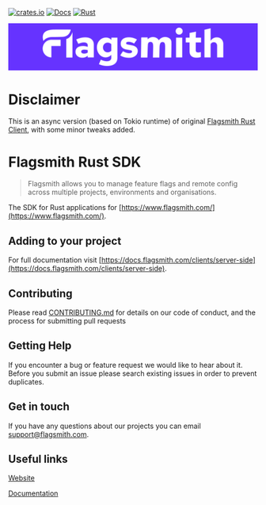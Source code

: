 [![crates.io](https://img.shields.io/crates/v/flagsmith.svg)](https://crates.io/crates/flagsmith)
[![Docs](https://docs.rs/bullettrain/badge.svg)](https://docs.rs/flagsmith/)
[![Rust](https://github.com/Flagsmith/flagsmith-rust-client/workflows/Rust/badge.svg)](https://github.com/Flagsmith/flagsmith-rust-client/actions?query=workflow%3ARust)

![Flagsmith Screenshot](https://github.com/Flagsmith/flagsmith/raw/main/static-files/hero.png)
# Disclaimer

This is an async version (based on Tokio runtime) of original [Flagsmith Rust Client](https://github.com/Flagsmith/flagsmith-rust-client), with some minor tweaks added.

# Flagsmith Rust SDK

> Flagsmith allows you to manage feature flags and remote config across multiple projects, environments and organisations.

The SDK for Rust applications for [https://www.flagsmith.com/](https://www.flagsmith.com/).

## Adding to your project

For full documentation visit [https://docs.flagsmith.com/clients/server-side](https://docs.flagsmith.com/clients/server-side).

## Contributing

Please read [CONTRIBUTING.md](https://docs.flagsmith.com/platform/contributing) for details on our code of conduct, and the process for submitting pull requests

## Getting Help

If you encounter a bug or feature request we would like to hear about it. Before you submit an issue please search existing issues in order to prevent duplicates.

## Get in touch

If you have any questions about our projects you can email <a href="mailto:support@flagsmith.com">support@flagsmith.com</a>.

## Useful links

[Website](https://www.flagsmith.com/)

[Documentation](https://docs.flagsmith.com/)
